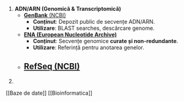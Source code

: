 1.  **ADN/ARN (Genomică & Transcriptomică)**
    - [**GenBank** (NCBI)](https://www.ncbi.nlm.nih.gov/genbank/)
	     -  **Conținut**: Depozit public de secvențe ADN/ARN.
	     -  **Utilizare**: BLAST searches, descărcare genome.
	- [**ENA (European Nucleotide Archive)**](https://www.ebi.ac.uk/ena/browser/home)
		-  **Conținut**: Secvențe genomice **curate și non-redundante**.
		-  **Utilizare**: Referință pentru anotarea genelor.
	- [**RefSeq (NCBI)**](https://www.ncbi.nlm.nih.gov/refseq/)
		- 
2. 



















[[Baze de date]]
[[Bioinformatica]]